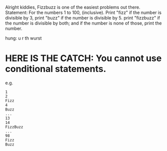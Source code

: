 Alright kiddies, Fizzbuzz is one of the easiest problems out there.
Statement: For the numbers 1 to 100, (inclusive). Print "fizz" if the number
is divisible by 3, print "buzz" if the number is divisible by 5. print "fizzbuzz"
if the number is divisible by both; and if the number is none of those, print the number.

hung: u r th wurst

HERE IS THE CATCH: You cannot use conditional statements.
====

e.g.

```
1
2
Fizz
4
Buzz
...
13
14
FizzBuzz
...
98
Fizz
Buzz
```
